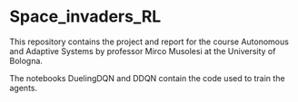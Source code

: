 # Space_invaders_RL

This repository contains the project and report for the course Autonomous and Adaptive Systems by professor Mirco Musolesi at the University of Bologna.

The notebooks DuelingDQN and DDQN contain the code used to train the agents.